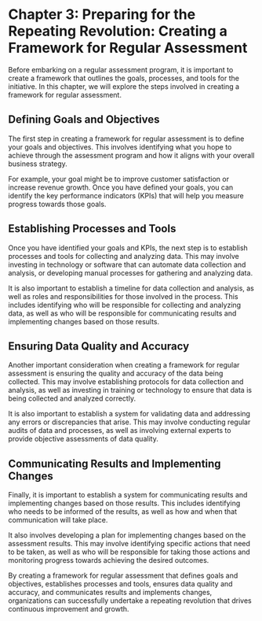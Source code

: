 Chapter 3: Preparing for the Repeating Revolution: Creating a Framework for Regular Assessment
==============================================================================================

Before embarking on a regular assessment program, it is important to create a framework that outlines the goals, processes, and tools for the initiative. In this chapter, we will explore the steps involved in creating a framework for regular assessment.

Defining Goals and Objectives
-----------------------------

The first step in creating a framework for regular assessment is to define your goals and objectives. This involves identifying what you hope to achieve through the assessment program and how it aligns with your overall business strategy.

For example, your goal might be to improve customer satisfaction or increase revenue growth. Once you have defined your goals, you can identify the key performance indicators (KPIs) that will help you measure progress towards those goals.

Establishing Processes and Tools
--------------------------------

Once you have identified your goals and KPIs, the next step is to establish processes and tools for collecting and analyzing data. This may involve investing in technology or software that can automate data collection and analysis, or developing manual processes for gathering and analyzing data.

It is also important to establish a timeline for data collection and analysis, as well as roles and responsibilities for those involved in the process. This includes identifying who will be responsible for collecting and analyzing data, as well as who will be responsible for communicating results and implementing changes based on those results.

Ensuring Data Quality and Accuracy
----------------------------------

Another important consideration when creating a framework for regular assessment is ensuring the quality and accuracy of the data being collected. This may involve establishing protocols for data collection and analysis, as well as investing in training or technology to ensure that data is being collected and analyzed correctly.

It is also important to establish a system for validating data and addressing any errors or discrepancies that arise. This may involve conducting regular audits of data and processes, as well as involving external experts to provide objective assessments of data quality.

Communicating Results and Implementing Changes
----------------------------------------------

Finally, it is important to establish a system for communicating results and implementing changes based on those results. This includes identifying who needs to be informed of the results, as well as how and when that communication will take place.

It also involves developing a plan for implementing changes based on the assessment results. This may involve identifying specific actions that need to be taken, as well as who will be responsible for taking those actions and monitoring progress towards achieving the desired outcomes.

By creating a framework for regular assessment that defines goals and objectives, establishes processes and tools, ensures data quality and accuracy, and communicates results and implements changes, organizations can successfully undertake a repeating revolution that drives continuous improvement and growth.
